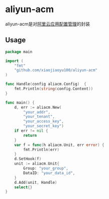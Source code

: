 # aliyun-acm

aliyun-acm是对[阿里云应用配置管理](https://help.aliyun.com/product/59604.html)的封装

## Usage

```go
package main

import (
	"fmt"
	"github.com/xiaojiaoyu100/aliyun-acm"
)

func Handle(config aliacm.Config)  {
	fmt.Println(string(config.Content))
}

func main() {
	d, err := aliacm.New(
		"your_addr",
		"your_tenant",
		"your_access_key",
		"your_secret_key")
	if err != nil {
		return
	}
	var f = func(h aliacm.Unit, err error) {
		fmt.Println(err)
	}
	d.SetHook(f)
	unit := aliacm.Unit{
		Group: "your_group",
		DataID: "your_data_id",
	}
	d.Add(unit, Handle)
	select{}
}

```